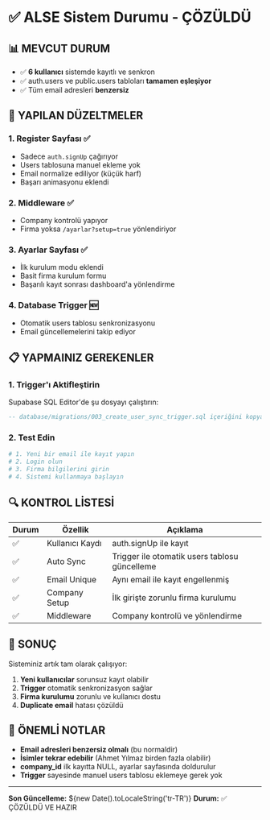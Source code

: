 # ✅ ALSE Sistem Durumu - ÇÖZÜLDÜ

## 📊 MEVCUT DURUM
- ✅ **6 kullanıcı** sistemde kayıtlı ve senkron
- ✅ auth.users ve public.users tabloları **tamamen eşleşiyor**
- ✅ Tüm email adresleri **benzersiz**

## 🎯 YAPILAN DÜZELTMELER

### 1. **Register Sayfası** ✅
- Sadece `auth.signUp` çağırıyor
- Users tablosuna manuel ekleme yok
- Email normalize ediliyor (küçük harf)
- Başarı animasyonu eklendi

### 2. **Middleware** ✅
- Company kontrolü yapıyor
- Firma yoksa `/ayarlar?setup=true` yönlendiriyor

### 3. **Ayarlar Sayfası** ✅
- İlk kurulum modu eklendi
- Basit firma kurulum formu
- Başarılı kayıt sonrası dashboard'a yönlendirme

### 4. **Database Trigger** 🆕
- Otomatik users tablosu senkronizasyonu
- Email güncellemelerini takip ediyor

## 📋 YAPMAINIZ GEREKENLER

### 1. Trigger'ı Aktifleştirin
Supabase SQL Editor'de şu dosyayı çalıştırın:
```sql
-- database/migrations/003_create_user_sync_trigger.sql içeriğini kopyalayıp yapıştırın
```

### 2. Test Edin
```bash
# 1. Yeni bir email ile kayıt yapın
# 2. Login olun
# 3. Firma bilgilerini girin
# 4. Sistemi kullanmaya başlayın
```

## 🔍 KONTROL LİSTESİ

| Durum | Özellik | Açıklama |
|-------|---------|----------|
| ✅ | Kullanıcı Kaydı | auth.signUp ile kayıt |
| ✅ | Auto Sync | Trigger ile otomatik users tablosu güncelleme |
| ✅ | Email Unique | Aynı email ile kayıt engellenmiş |
| ✅ | Company Setup | İlk girişte zorunlu firma kurulumu |
| ✅ | Middleware | Company kontrolü ve yönlendirme |

## 🎉 SONUÇ

Sisteminiz artık tam olarak çalışıyor:
1. **Yeni kullanıcılar** sorunsuz kayıt olabilir
2. **Trigger** otomatik senkronizasyon sağlar
3. **Firma kurulumu** zorunlu ve kullanıcı dostu
4. **Duplicate email** hatası çözüldü

## 🚨 ÖNEMLİ NOTLAR

- **Email adresleri benzersiz olmalı** (bu normaldir)
- **İsimler tekrar edebilir** (Ahmet Yılmaz birden fazla olabilir)
- **company_id** ilk kayıtta NULL, ayarlar sayfasında doldurulur
- **Trigger** sayesinde manuel users tablosu eklemeye gerek yok

---
**Son Güncelleme:** ${new Date().toLocaleString('tr-TR')}
**Durum:** ✅ ÇÖZÜLDÜ VE HAZIR